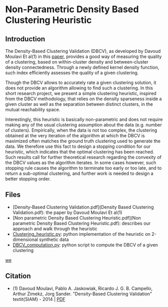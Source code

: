 # Non-Parametric Density Based Clustering Heuristic



## Introduction 

The Density-Based Clustering Validation (DBCV), as developed by Davoud Moulavi Et al(1) in this [paper](http://epubs.siam.org/doi/pdf/10.1137/1.9781611973440.96), provides a good way of measuring the quality of a clustering, based on within-cluster density and between-cluster density connectedness. Through a newly defined kernel density function, such index efficiently assesses the quality of a given clustering.

Though the DBCV allows to accurately rate a given clustering solution, it does not provide an algorithm allowing to find such a clustering. In this short research project, we present a simple clustering heuristic, inspired from the DBCV methodology, that relies on the density sparseness inside a given cluster as well as the separation between distinct clusters, in the mutual reachability space.

Interestingly, this heuristic is basically non-parametric and does not require making any of the usual clustering assumption about the data (e.g. number of clusters). Empirically, when the data is not too complex, the clustering obtained at the very iteration of the algorithm at which the DBCV is maximized often matches the ground truth clustering used to generate the data.
We therefore use this fact to design a stopping condition for our heuristic, which indicates that the optimal clustering has been reached. Such results call for further theoretical research regarding the convexity of the DBCV values as the algorithm iterates. In some cases however, such stopping rule causes the algorithm to terminate too early or too late, and to return a sub-optimal clustering, and further work is needed to design a better stopping order.

## Files

* [Density-Based Clustering Validation.pdf](Density Based Clustering Validation.pdf): the paper by Davoud Moulavi Et al(1)
* [Non parametric Density Based Clustering Heuristic.pdf](Non parametric Density Based Clustering Heuristic.pdf): describes our approach and walk through the heuristic
* [Clustering_heuristic.py](Clustering_heuristic.py): python implementation of the heuristic on 2-dimensional synthetic data
* [DBCV_computation.py](DBCV_computation.py): python script to compute the DBCV of a given clustering

[we](https://github.com/VinceFab/DBCV/blob/master/Non%20parametric%20Density%20Based%20Clustering%20Heuristic.pdf)

## Citation
* (1) Davoud Moulavi, Pablo A. Jaskowiak, Ricardo J. G. B. Campello, Arthur Zimekz, Jorg Sander.
"Density-Based Clustering Validation" 
textit{SIAM} - 2014 | [PDF](http://epubs.siam.org/doi/pdf/10.1137/1.9781611973440.96)

